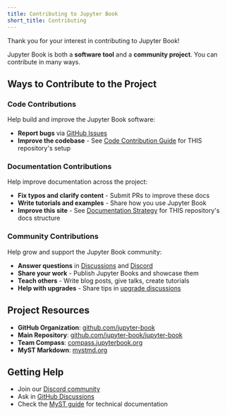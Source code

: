 ```yaml
---
title: Contributing to Jupyter Book
short_title: Contributing
---
```


Thank you for your interest in contributing to Jupyter Book!

Jupyter Book is both a **software tool** and a **community project**. You can contribute in many ways.

## Ways to Contribute to the Project

### Code Contributions

Help build and improve the Jupyter Book software:

- **Report bugs** via [GitHub Issues](https://github.com/jupyter-book/jupyter-book/issues)
- **Improve the codebase** - See [Code Contribution Guide](./contribute/code.md) for THIS repository's setup

### Documentation Contributions

Help improve documentation across the project:

- **Fix typos and clarify content** - Submit PRs to improve these docs
- **Write tutorials and examples** - Share how you use Jupyter Book
- **Improve this site** - See [Documentation Strategy](./contribute/docs.md) for THIS repository's docs structure

### Community Contributions

Help grow and support the Jupyter Book community:

- **Answer questions** in [Discussions](https://github.com/orgs/jupyter-book/discussions) and [Discord](https://discord.mystmd.org)
- **Share your work** - Publish Jupyter Books and showcase them
- **Teach others** - Write blog posts, give talks, create tutorials
- **Help with upgrades** - Share tips in [upgrade discussions](https://github.com/orgs/jupyter-book/discussions/categories/upgrading-jupyterbook)

## Project Resources

- **GitHub Organization**: [github.com/jupyter-book](https://github.com/jupyter-book)
- **Main Repository**: [github.com/jupyter-book/jupyter-book](https://github.com/jupyter-book/jupyter-book)
- **Team Compass**: [compass.jupyterbook.org](https://compass.jupyterbook.org)
- **MyST Markdown**: [mystmd.org](https://mystmd.org)


## Getting Help

- Join our [Discord community](https://discord.mystmd.org)
- Ask in [GitHub Discussions](https://github.com/orgs/jupyter-book/discussions)
- Check the [MyST guide](https://mystmd.org/guide) for technical documentation
